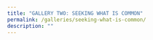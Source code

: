 ```yaml
---
title: "GALLERY TWO: SEEKING WHAT IS COMMON"
permalink: /galleries/seeking-what-is-common/
description: ""
---
```


